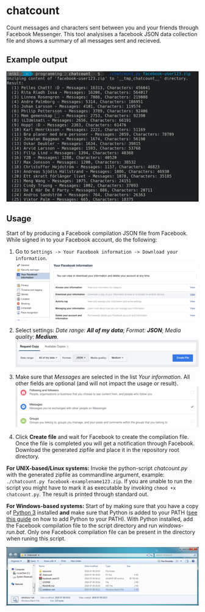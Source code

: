 # chatcount
Count messages and characters sent between you and your friends through Facebook Messenger. This tool analysises a facebook JSON data collection file and shows a summary of all messages sent and recieved.

## Example output
![Example](resources/4.png)

## Usage
Start of by producing a Facebook compilation JSON file from Facebook. While signed in to your Facebook account, do the following:

1. Go to `Settings -> Your Facebook information -> Download your information`.
![Step1](resources/1.png)

2. Select settings: *Date range: __All of my data__*; *Format: __JSON__*; *Media quality: __Medium__*.
![Step2](resources/2.png)

3. Make sure that *Messages* are selected in the list *Your information*. All other fields are optional (and will not impact the usage or result).
![Step3](resources/3.png)

4. Click __Create file__ and wait for Facebook to create the compilation file. Once the file is completed you will get a notification through Facebook. Download the generated zipfile and place it in the repository root directory.

__For UNIX-based/Linux systems:__ Invoke the python-script *chatcount.py* with the generated zipfile as commandline argument, example: `./chatcount.py facebook-examplename123.zip`. If you are unable to run the script you might have to mark it as executable by invoking `chmod +x chatcount.py`. The result is printed through standard out.

__For Windows-based systems:__ Start of by making sure that you have a copy of [Python 3](https://www.python.org/downloads/release) installed __and__ make sure that Python is added to your PATH ([see this guide](https://geek-university.com/python/add-python-to-the-windows-path/) on how to add Python to your PATH). With Python installed, add the Facebook compilation file to the script directory and run *windows-run.bat*. Only one Facebook compilation file can be present in the directory when runing this script.

![Windows](resources/5.png)

